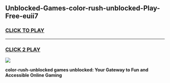 
## Unblocked-Games-color-rush-unblocked-Play-Free-euii7
<h3>
<a href="https://premium76.site?title=color-rush-unblocked&ref=23A">CLICK TO PLAY</a></h3>
<hr>

<h3>
<a href="https://premium76.site?title=color-rush-unblocked&ref=23A">CLICK 2 PLAY</a>
  
</h3>

<a href="https://premium76.site?title=color-rush-unblocked&ref=23A"><img src="https://clearcache.store/games.png"></a>


**color-rush-unblocked games unblocked: Your Gateway to Fun and Accessible Online Gaming**

